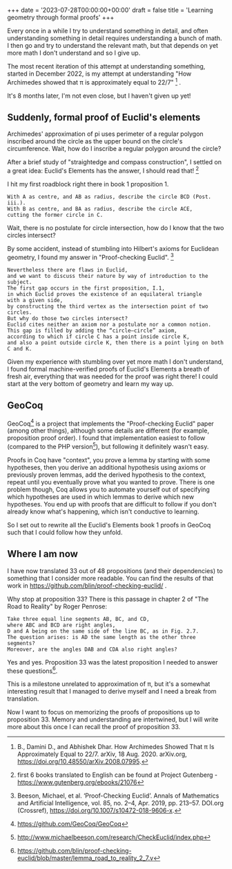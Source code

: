 +++
date = '2023-07-28T00:00:00+00:00'
draft = false
title = 'Learning geometry through formal proofs'
+++

Every once in a while I try to understand something in detail,
and often understanding something in detail
requires understanding a bunch of math.
I then go and try to understand the relevant math,
but that depends on yet more math I don't understand and so I give up.

The most recent iteration of this attempt at understanding something,
started in December 2022, is my attempt at understanding
"How Archimedes showed that π is approximately equal to 22/7" [^archimedes-pi]
.

It's 8 months later, I'm not even close, but I haven't given up yet!

[^archimedes-pi]: B., Damini D., and Abhishek Dhar. How Archimedes Showed That π Is Approximately Equal to 22/7. arXiv, 18 Aug. 2020. arXiv.org, <https://doi.org/10.48550/arXiv.2008.07995>.

## Suddenly, formal proof of Euclid's elements

Archimedes' approximation of pi uses perimeter of a regular polygon
inscribed around the circle as the upper bound on the circle's circumference.
Wait, how do I inscribe a regular polygon around the circle?

After a brief study of "straightedge and compass construction",
I settled on a great idea: Euclid's Elements has the answer, I should read that!
[^elements]

I hit my first roadblock right there in book 1 proposition 1.

```
With A as centre, and AB as radius, describe the circle BCD (Post. iii.).
With B as centre, and BA as radius, describe the circle ACE,
cutting the former circle in C.
```

Wait, there is no postulate for circle intersection,
how do I know that the two circles intersect?

By some accident,
instead of stumbling into Hilbert's axioms for Euclidean geometry,
I found my answer in "Proof-checking Euclid". [^proof-checking-euclid]

```
Nevertheless there are flaws in Euclid,
and we want to discuss their nature by way of introduction to the subject.
The first gap occurs in the first proposition, I.1,
in which Euclid proves the existence of an equilateral triangle
with a given side,
by constructing the third vertex as the intersection point of two circles.
But why do those two circles intersect?
Euclid cites neither an axiom nor a postulate nor a common notion.
This gap is filled by adding the “circle–circle” axiom,
according to which if circle C has a point inside circle K,
and also a point outside circle K, then there is a point lying on both C and K.
```

Given my experience with stumbling over yet more math I don't understand,
I found formal machine-verified proofs of Euclid's Elements
a breath of fresh air, everything that was needed for the proof was right there!
I could start at the very bottom of geometry and learn my way up.

[^elements]: first 6 books translated to English can be found at Project Gutenberg - <https://www.gutenberg.org/ebooks/21076>

[^proof-checking-euclid]: Beeson, Michael, et al. ‘Proof-Checking Euclid’. Annals of Mathematics and Artificial Intelligence, vol. 85, no. 2–4, Apr. 2019, pp. 213–57. DOI.org (Crossref), <https://doi.org/10.1007/s10472-018-9606-x>.

## GeoCoq

GeoCoq[^geocoq-repo] is a project that implements
the "Proof-checking Euclid" paper (among other things),
although some details are different (for example, proposition proof order).
I found that implementation easiest to follow
(compared to the PHP version[^proof-checking-php]),
but following it definitely wasn't easy.

Proofs in Coq have "context",
you prove a lemma by starting with some hypotheses,
then you derive an additional hypothesis
using axioms or previously proven lemmas,
add the derived hypothesis to the context,
repeat until you eventually prove what you wanted to prove.
There is one problem though,
Coq allows you to automate yourself out of specifying which hypotheses
are used in which lemmas to derive which new hypotheses.
You end up with proofs that are difficult to follow
if you don't already know what's happening,
which isn't conductive to learning.

So I set out to rewrite all the Euclid's Elements book 1 proofs in GeoCoq
such that I could follow how they unfold.

[^geocoq-repo]: <https://github.com/GeoCoq/GeoCoq>

[^proof-checking-php]: <http://www.michaelbeeson.com/research/CheckEuclid/index.php>

## Where I am now

I have now translated 33 out of 48 propositions (and their dependencies)
to something that I consider more readable.
You can find the results of that work in
<https://github.com/blin/proof-checking-euclid/> .

Why stop at proposition 33?
There is this passage in chapter 2 of "The Road to Reality" by Roger Penrose:

```
Take three equal line segments AB, BC, and CD,
where ABC and BCD are right angles,
D and A being on the same side of the line BC, as in Fig. 2.7.
The question arises: is AD the same length as the other three segments?
Moreover, are the angles DAB and CDA also right angles?
```

Yes and yes.
Proposition 33 was the latest proposition I needed
to answer these questions[^road-to-reality-proof].

This is a milestone unrelated to approximation of π,
but it's a somewhat interesting result that I managed to derive myself
and I need a break from translation.

Now I want to focus on memorizing the proofs of propositions
up to proposition 33.
Memory and understanding are intertwined,
but I will write more about this once I can recall the proof of proposition 33.

[^road-to-reality-proof]: <https://github.com/blin/proof-checking-euclid/blob/master/lemma_road_to_reality_2_7.v>
